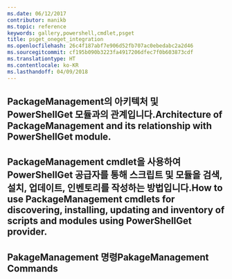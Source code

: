 ```yaml
---
ms.date: 06/12/2017
contributor: manikb
ms.topic: reference
keywords: gallery,powershell,cmdlet,psget
title: psget_oneget_integration
ms.openlocfilehash: 26c4f187abf7e906d52fb707ac0ebedabc2a2d46
ms.sourcegitcommit: cf195b090b3223fa4917206dfec7f0b603873cdf
ms.translationtype: HT
ms.contentlocale: ko-KR
ms.lasthandoff: 04/09/2018
---
```

## <a name="architecture-of-packagemanagement-and-its-relationship-with-powershellget-module"></a><span data-ttu-id="47cbb-103">PackageManagement의 아키텍처 및 PowerShellGet 모듈과의 관계입니다.</span><span class="sxs-lookup"><span data-stu-id="47cbb-103">Architecture of PackageManagement and its relationship with PowerShellGet module.</span></span>

## <a name="how-to-use-packagemanagement-cmdlets-for-discovering-installing-updating-and-inventory-of-scripts-and-modules-using-powershellget-provider"></a><span data-ttu-id="47cbb-104">PackageManagement cmdlet을 사용하여 PowerShellGet 공급자를 통해 스크립트 및 모듈을 검색, 설치, 업데이트, 인벤토리를 작성하는 방법입니다.</span><span class="sxs-lookup"><span data-stu-id="47cbb-104">How to use PackageManagement cmdlets for discovering, installing, updating and inventory of scripts and modules using PowerShellGet provider.</span></span>

## <a name="pakagemanagement-commands"></a><span data-ttu-id="47cbb-105">PakageManagement 명령</span><span class="sxs-lookup"><span data-stu-id="47cbb-105">PakageManagement Commands</span></span>
